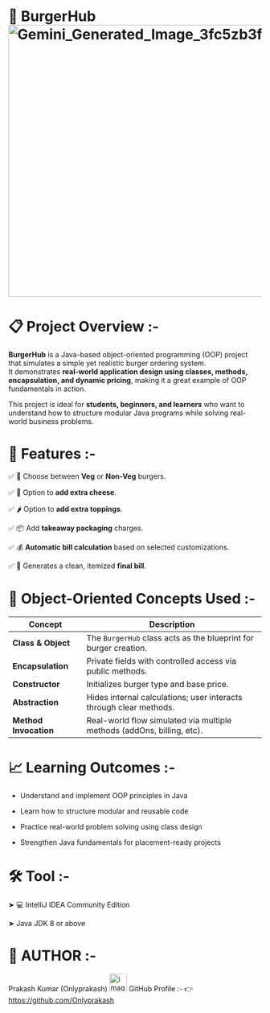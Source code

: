 # 🍔 BurgerHub <img width="676" height="541" alt="Gemini_Generated_Image_3fc5zb3fc5zb3fc5" src="https://github.com/user-attachments/assets/eb41e2e8-a3c6-44fa-bbfc-55182236d048" />


# 📋 Project Overview :-

**BurgerHub** is a Java-based object-oriented programming (OOP) project that simulates a simple yet realistic burger ordering system.  
It demonstrates **real-world application design using classes, methods, encapsulation, and dynamic pricing**, making it a great example of OOP fundamentals in action.

This project is ideal for **students, beginners, and learners** who want to understand how to structure modular Java programs while solving real-world business problems.


# 🚀 Features :-

✅  🍔 Choose between **Veg** or **Non-Veg** burgers. 

✅  🧀 Option to **add extra cheese**.  

✅  🌶️ Option to **add extra toppings**. 

✅  📦 Add **takeaway packaging** charges. 

✅  💰 **Automatic bill calculation** based on selected customizations.

✅  🧾 Generates a clean, itemized **final bill**.


# 🧠 Object-Oriented Concepts Used :-

| Concept | Description |
|----------|--------------|
| **Class & Object** | The `BurgerHub` class acts as the blueprint for burger creation. |
| **Encapsulation** | Private fields with controlled access via public methods. |
| **Constructor** | Initializes burger type and base price. |
| **Abstraction** | Hides internal calculations; user interacts through clear methods. |
| **Method Invocation** | Real-world flow simulated via multiple methods (addOns, billing, etc). |


# 📈 Learning Outcomes :-

* Understand and implement OOP principles in Java

* Learn how to structure modular and reusable code

* Practice real-world problem solving using class design

* Strengthen Java fundamentals for placement-ready projects

# 🛠️ Tool :-

➤ 💻 IntelliJ IDEA Community Edition

➤ Java JDK 8 or above

# 👤 AUTHOR :-

Prakash Kumar (Onlyprakash) <img width="35" height="35" alt="image" src="https://github.com/user-attachments/assets/031ef7b6-e6d7-41f6-a3d7-39c63c25c02a" />  GitHub Profile :- 👉 https://github.com/Onlyprakash
